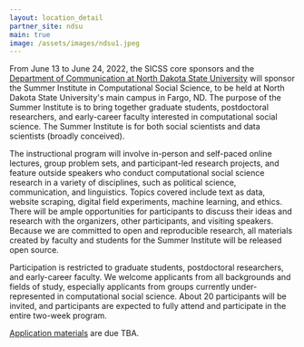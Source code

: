 ```yaml
---
layout: location_detail
partner_site: ndsu
main: true
image: /assets/images/ndsu1.jpeg
---
```


From June 13 to June 24, 2022, the SICSS core sponsors and the [Department of Communication at North Dakota State University](https://www.ndsu.edu/communication/) will sponsor the Summer Institute in Computational Social Science, to be held at North Dakota State University's main campus in Fargo, ND. The purpose of the Summer Institute is to bring together graduate students, postdoctoral researchers, and early-career faculty interested in computational social science. The Summer Institute is for both social scientists and data scientists (broadly conceived).

The instructional program will involve in-person and self-paced online lectures, group problem sets, and participant-led research projects, and feature outside speakers who conduct computational social science research in a variety of disciplines, such as political science, communication, and linguistics. Topics covered include text as data, website scraping, digital field experiments, machine learning, and ethics. There will be ample opportunities for participants to discuss their ideas and research with the organizers, other participants, and visiting speakers. Because we are committed to open and reproducible research, all materials created by faculty and students for the Summer Institute will be released open source.

Participation is restricted to graduate students, postdoctoral researchers, and early-career faculty. We welcome applicants from all backgrounds and fields of study, especially applicants from groups currently under-represented in computational social science. About 20 participants will be invited, and participants are expected to fully attend and participate in the entire two-week program.

[Application materials](https://compsocialscience.github.io/summer-institute/2022/ndsu/apply) are due TBA.
